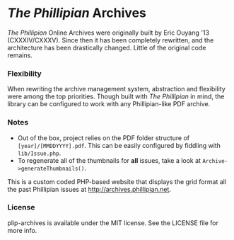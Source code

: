 _The Phillipian_ Archives
===

_The Phillipian_ Online Archives were originally built by Eric Ouyang '13 (CXXXIV/CXXXV).  Since then it has been completely rewritten, and the architecture has been drastically changed.  Little of the original code remains.

### Flexibility
When rewriting the archive management system, abstraction and flexibility were among the top priorities.  Though built with *The Phillipian* in mind, the library can be configured to work with any Phillipian-like PDF archive.

### Notes
- Out of the box, project relies on the PDF folder structure of `[year]/[MMDDYYYY].pdf`. This can be easily configured by fiddling with `lib/Issue.php`.
- To regenerate all of the thumbnails for **all** issues, take a look at `Archive->generateThumbnails()`.

This is a custom coded PHP-based website that displays the grid format all the past Phillipian issues at http://archives.phillipian.net.

### License
plip-archives is available under the MIT license. See the LICENSE file for more info.
